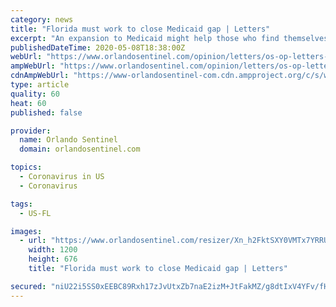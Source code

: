 ```yaml
---
category: news
title: "Florida must work to close Medicaid gap | Letters"
excerpt: "An expansion to Medicaid might help those who find themselves hurting financially during the coronavirus epidemic and beyond, one letter-writer said."
publishedDateTime: 2020-05-08T18:38:00Z
webUrl: "https://www.orlandosentinel.com/opinion/letters/os-op-letters-close-medicaid-gap-20200508-vwvopuqfwbbrlhppsa3xu336lm-story.html"
ampWebUrl: "https://www.orlandosentinel.com/opinion/letters/os-op-letters-close-medicaid-gap-20200508-vwvopuqfwbbrlhppsa3xu336lm-story.html?outputType=amp"
cdnAmpWebUrl: "https://www-orlandosentinel-com.cdn.ampproject.org/c/s/www.orlandosentinel.com/opinion/letters/os-op-letters-close-medicaid-gap-20200508-vwvopuqfwbbrlhppsa3xu336lm-story.html?outputType=amp"
type: article
quality: 60
heat: 60
published: false

provider:
  name: Orlando Sentinel
  domain: orlandosentinel.com

topics:
  - Coronavirus in US
  - Coronavirus

tags:
  - US-FL

images:
  - url: "https://www.orlandosentinel.com/resizer/Xn_h2FktSXY0VMTx7YRRUkfRWFs=/1200x0/top/arc-anglerfish-arc2-prod-tronc.s3.amazonaws.com/public/H5P4Q5BYHZBK3MCBWFVKKFQZBA.jpg"
    width: 1200
    height: 676
    title: "Florida must work to close Medicaid gap | Letters"

secured: "niU22i5SS0xEEBC89Rxh17zJvUtxZb7naE2izM+JtFakMZ/g8dtIxV4YFv/fHnfhVlNT9r++4iyTYyixDLtHH+S5ZPYl5sr47N00Hp5kIbAMpV/Lna31twMnOgTyvkKYMKVwugJDhdZIo5ReupJE7weki98b3roDb2N6NVKlGRm5fILULreyJEbRSnuhPNpZ+tHnnzdIfrj2l/2OvZre5b9JFL1Hp499TqZ3V2NyF8yElXOvm+y0LvYeymBn/yFcjOiQtXVHFCz449hsovTUzEau8KCKlpWE24FDt1u+SQ5sDWem0Nf8muqhxMrTQkJVD1Vj9kl5PA3cI4WNOOPHFMONHqVOEMaIqUtH8YuWq6QAPfPQZiLOhJlDnz0W47BpityAK1iIH/Rw5wj2U3owmmAu9AF94swdaQo3Xpfto78c0sb1WxcAR3+jEnXC3D8QRxHcpm6WzK2dmxaP2Q8LlnsZ36C4C9WsQvy3mxnjgsg=;L5h9Lv/RAlgUXv79Gd9AtA=="
---
```



